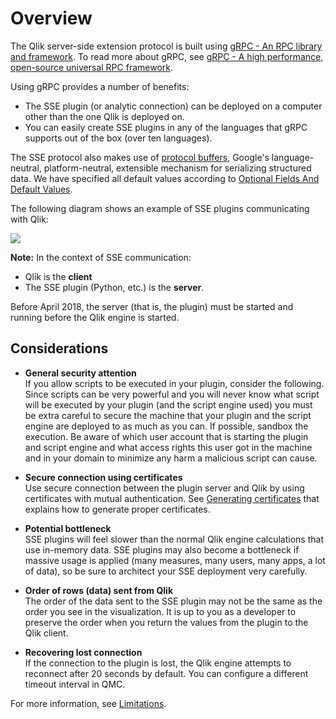 # Overview

The Qlik server-side extension protocol is built using [gRPC - An RPC library and framework](http://github.com/grpc/grpc).  To read more about gRPC, see [gRPC - A high performance, open-source universal RPC framework](http://www.grpc.io/). 

Using gRPC provides a number of benefits:
- The SSE plugin (or analytic connection) can be deployed on a computer other than the one Qlik is deployed on.
- You can easily create SSE plugins in any of the languages that gRPC supports out of the box (over ten languages).

The SSE protocol also makes use of [protocol buffers](https://developers.google.com/protocol-buffers/), Google's language-neutral, platform-neutral, extensible mechanism for serializing structured data. We have specified all default values according to [Optional Fields And Default Values](https://developers.google.com/protocol-buffers/docs/proto#optional).

The following diagram shows an example of SSE plugins communicating with Qlik:

![](SSE_overview.png)

**Note:** In the context of SSE communication:  
- Qlik is the **client**
- The SSE plugin (Python, etc.) is the **server**.  

Before April 2018, the server (that is, the plugin) must be started and running before the Qlik engine is started.

## Considerations

* **General security attention**  
If you allow scripts to be executed in your plugin, consider the following.
Since scripts can be very powerful and you will never know what script will be executed by your plugin (and the script engine used) you must be extra careful to secure the machine that your plugin and the script engine are deployed to as much as you can. If possible, sandbox the execution. Be aware of which user account that is starting the plugin and script engine and what access rights this user got in the machine and in your domain to minimize any harm a malicious script can cause. 

* **Secure connection using certificates**  
Use secure connection between the plugin server and Qlik by using certificates with mutual authentication. See [Generating certificates](../generate_certs_guide/README.md) that explains how to generate proper certificates.

* **Potential bottleneck**  
SSE plugins will feel slower than the normal Qlik engine calculations that use in-memory data. SSE plugins may also become a bottleneck if massive usage is applied (many measures, many users, many apps, a lot of data), so be sure to architect your SSE deployment very carefully.

* **Order of rows (data) sent from Qlik**  
The order of the data sent to the SSE plugin may not be the same as the order you see in the visualization. It is up to you as a developer to preserve the order when you return the values from the plugin to the Qlik client.

* **Recovering lost connection**  
If the connection to the plugin is lost, the Qlik engine attempts to reconnect after 20 seconds by default. You can configure a different timeout interval in QMC.

For more information, see [Limitations](limitations.md).